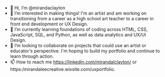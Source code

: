 - 👋 Hi, I’m @mirandaclayton
- 👀 I’m interested in making things! I'm an artist and am working on transitioning from a career as a high school art teacher to a career in front end development or UX Design.
- 🌱 I’m currently learning foundations of coding across HTML, CSS, JavaScript, SQL, and Python, as well as data analytics and UX/UI Design.
- 💞️ I’m looking to collaborate on projects that could use an artist or educator's perspective. I'm hoping to build my portfolio and continue to learn through action.
- 📫 How to reach me https://linkedin.com/mirandalclayton/ or https:/mirandaleecreative.wixsite.com/uxportfolio.

<!---
mirandaclayton/mirandaclayton is a ✨ special ✨ repository because its `README.md` (this file) appears on your GitHub profile.
You can click the Preview link to take a look at your changes.
--->
